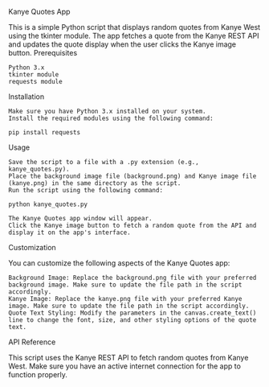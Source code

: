 Kanye Quotes App

This is a simple Python script that displays random quotes from Kanye West using the tkinter module. The app fetches a quote from the Kanye REST API and updates the quote display when the user clicks the Kanye image button.
Prerequisites

    Python 3.x
    tkinter module
    requests module

Installation

    Make sure you have Python 3.x installed on your system.
    Install the required modules using the following command:

    pip install requests

Usage

    Save the script to a file with a .py extension (e.g., kanye_quotes.py).
    Place the background image file (background.png) and Kanye image file (kanye.png) in the same directory as the script.
    Run the script using the following command:

    python kanye_quotes.py

    The Kanye Quotes app window will appear.
    Click the Kanye image button to fetch a random quote from the API and display it on the app's interface.

Customization

You can customize the following aspects of the Kanye Quotes app:

    Background Image: Replace the background.png file with your preferred background image. Make sure to update the file path in the script accordingly.
    Kanye Image: Replace the kanye.png file with your preferred Kanye image. Make sure to update the file path in the script accordingly.
    Quote Text Styling: Modify the parameters in the canvas.create_text() line to change the font, size, and other styling options of the quote text.

API Reference

This script uses the Kanye REST API to fetch random quotes from Kanye West. Make sure you have an active internet connection for the app to function properly.
